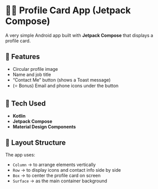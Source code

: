 # 🧑‍💻 Profile Card App (Jetpack Compose)

A very simple Android app built with **Jetpack Compose** that displays a profile card.

## 📱 Features
- Circular profile image  
- Name and job title  
- “Contact Me” button (shows a Toast message)  
- (⭐ Bonus) Email and phone icons under the button  

## 🧰 Tech Used
- **Kotlin**
- **Jetpack Compose**
- **Material Design Components**

## 🧩 Layout Structure
The app uses:
- `Column` → to arrange elements vertically  
- `Row` → to display icons and contact info side by side  
- `Box` → to center the profile card on screen  
- `Surface` → as the main container background  



